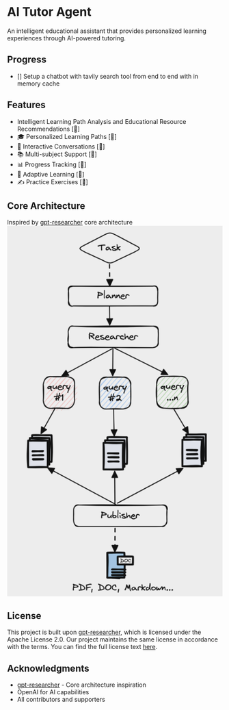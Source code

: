 # AI Tutor Agent

An intelligent educational assistant that provides personalized learning experiences through AI-powered tutoring.

## Progress
- [] Setup a chatbot with tavily search tool from end to end with in memory cache

## Features

- Intelligent Learning Path Analysis and Educational Resource Recommendations [🚧]
- 🎓 Personalized Learning Paths [🚧]
- 💬 Interactive Conversations [🚧]
- 📚 Multi-subject Support [🚧]
- 📊 Progress Tracking [🚧]
- 🔄 Adaptive Learning [🚧]
- ✍️ Practice Exercises [🚧]

## Core Architecture
Inspired by [gpt-researcher](https://github.com/assafelovic/gpt-researcher/) core architecture
![Core Architecture](docs/images/core-architecture.png)

## License

This project is built upon [gpt-researcher](https://github.com/assafelovic/gpt-researcher/), which is licensed under the Apache License 2.0. Our project maintains the same license in accordance with the terms. You can find the full license text [here](LICENSE).

## Acknowledgments
- [gpt-researcher](https://github.com/assafelovic/gpt-researcher/) - Core architecture inspiration
- OpenAI for AI capabilities
- All contributors and supporters